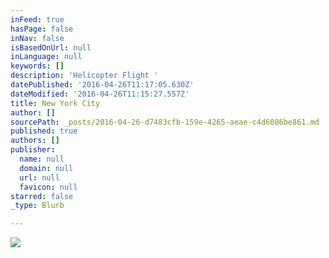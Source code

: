 ```yaml
---
inFeed: true
hasPage: false
inNav: false
isBasedOnUrl: null
inLanguage: null
keywords: []
description: 'Helicopter Flight '
datePublished: '2016-04-26T11:17:05.630Z'
dateModified: '2016-04-26T11:15:27.557Z'
title: New York City
author: []
sourcePath: _posts/2016-04-26-d7483cfb-159e-4265-aeae-c4d6086be861.md
published: true
authors: []
publisher:
  name: null
  domain: null
  url: null
  favicon: null
starred: false
_type: Blurb

---
```

![](https://the-grid-user-content.s3-us-west-2.amazonaws.com/e4dc5939-a06d-4f0c-baff-9cb85435503a.jpg)